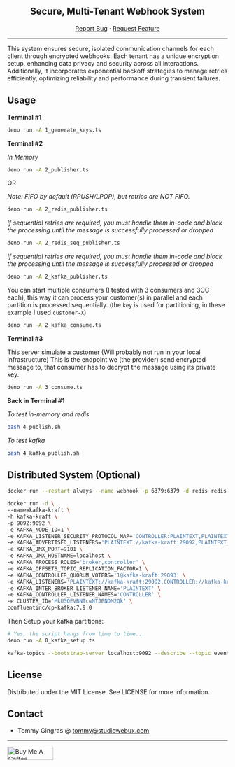 <div align="center">

<h2>Secure, Multi-Tenant Webhook System</h2>

<p align="center">
  <a href="https://github.com/studiowebux/webhook/issues">Report Bug</a>
  ·
  <a href="https://github.com/studiowebux/webhook/issues">Request Feature</a>
</p>
</div>

---

This system ensures secure, isolated communication channels for each client through encrypted webhooks. Each tenant has a unique encryption setup, enhancing data privacy and security across all interactions. Additionally, it incorporates exponential backoff strategies to manage retries efficiently, optimizing reliability and performance during transient failures.

## Usage

**Terminal #1**

```bash
deno run -A 1_generate_keys.ts
```

**Terminal #2**


*In Memory*

```bash
deno run -A 2_publisher.ts
```

OR

*Note: FIFO by default (RPUSH/LPOP), but retries are NOT FIFO.*

```bash
deno run -A 2_redis_publisher.ts
```

*If sequential retries are required, you must handle them in-code and block the processing until the message is successfully processed or dropped*

```bash
deno run -A 2_redis_seq_publisher.ts
```

*If sequential retries are required, you must handle them in-code and block the processing until the message is successfully processed or dropped*

```bash
deno run -A 2_kafka_publisher.ts
```

You can start multiple consumers (I tested with 3 consumers and 3CC each), this way it can process your customer(s) in parallel and each partition is processed sequentially. (the `key` is used for partitioning, in these example I used `customer-X`)

```bash
deno run -A 2_kafka_consume.ts
```

**Terminal #3**

This server simulate a customer (Will probably not run in your local infrastructure)
This is the endpoint we (the provider) send encrypted message to, that consumer has to decrypt the message using its private key.

```bash
deno run -A 3_consume.ts
```

**Back in Terminal #1**

*To test in-memory and redis*

```bash
bash 4_publish.sh
```

*To test kafka*

```bash
bash 4_kafka_publish.sh
```

## Distributed System (Optional)

```bash
docker run --restart always --name webhook -p 6379:6379 -d redis redis-server --save 60 1 --loglevel warning
```

```bash
docker run -d \
--name=kafka-kraft \
-h kafka-kraft \
-p 9092:9092 \
-e KAFKA_NODE_ID=1 \
-e KAFKA_LISTENER_SECURITY_PROTOCOL_MAP='CONTROLLER:PLAINTEXT,PLAINTEXT:PLAINTEXT,PLAINTEXT_HOST:PLAINTEXT' \
-e KAFKA_ADVERTISED_LISTENERS='PLAINTEXT://kafka-kraft:29092,PLAINTEXT_HOST://localhost:9092' \
-e KAFKA_JMX_PORT=9101 \
-e KAFKA_JMX_HOSTNAME=localhost \
-e KAFKA_PROCESS_ROLES='broker,controller' \
-e KAFKA_OFFSETS_TOPIC_REPLICATION_FACTOR=1 \
-e KAFKA_CONTROLLER_QUORUM_VOTERS='1@kafka-kraft:29093' \
-e KAFKA_LISTENERS='PLAINTEXT://kafka-kraft:29092,CONTROLLER://kafka-kraft:29093,PLAINTEXT_HOST://0.0.0.0:9092' \
-e KAFKA_INTER_BROKER_LISTENER_NAME='PLAINTEXT' \
-e KAFKA_CONTROLLER_LISTENER_NAMES='CONTROLLER' \
-e CLUSTER_ID='MkU3OEVBNTcwNTJENDM2Qk' \
confluentinc/cp-kafka:7.9.0
```

Then Setup your kafka partitions:

```bash
# Yes, the script hangs from time to time...
deno run -A 0_kafka_setup.ts

kafka-topics --bootstrap-server localhost:9092 --describe --topic events
```

## License

Distributed under the MIT License. See LICENSE for more information.

## Contact

- Tommy Gingras @ tommy@studiowebux.com

---

<a href="https://www.buymeacoffee.com/studiowebux" target="_blank"
        ><img
          src="https://cdn.buymeacoffee.com/buttons/v2/default-yellow.png"
          alt="Buy Me A Coffee"
          style="height: 30px !important; width: 105px !important"
      /></a>

